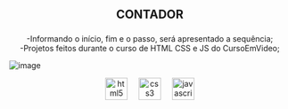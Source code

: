 <h2 align="center">CONTADOR</h2>

###

<p align="center">-Informando o início, fim e o passo, será apresentado a sequência;<br>-Projetos feitos durante o curso de HTML CSS e JS do CursoEmVideo;</p>

![image](https://github.com/user-attachments/assets/6ae12cba-ed81-4717-943e-858a9b1d165a)

<div align="center">
  <img src="https://cdn.jsdelivr.net/gh/devicons/devicon/icons/html5/html5-original.svg" height="40" alt="html5 logo"  />
  <img width="12" />
  <img src="https://cdn.jsdelivr.net/gh/devicons/devicon/icons/css3/css3-original.svg" height="40" alt="css3 logo"  />
  <img width="12" />
  <img src="https://cdn.jsdelivr.net/gh/devicons/devicon/icons/javascript/javascript-original.svg" height="40" alt="javascript logo"  />
</div>

